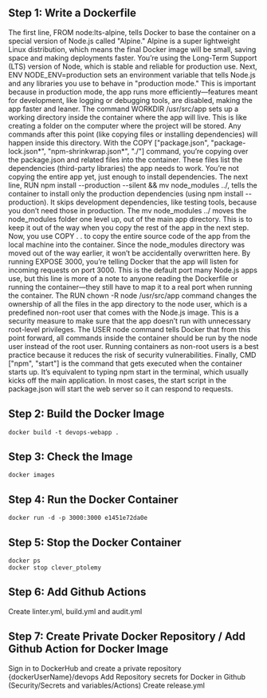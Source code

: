## Step 1: Write a Dockerfile

The first line, FROM node:lts-alpine, tells Docker to base the container on a special version of Node.js called "Alpine." Alpine is a super lightweight Linux distribution, which means the final Docker image will be small, saving space and making deployments faster. You’re using the Long-Term Support (LTS) version of Node, which is stable and reliable for production use.
Next, ENV NODE_ENV=production sets an environment variable that tells Node.js and any libraries you use to behave in "production mode." This is important because in production mode, the app runs more efficiently—features meant for development, like logging or debugging tools, are disabled, making the app faster and leaner.
The command WORKDIR /usr/src/app sets up a working directory inside the container where the app will live. This is like creating a folder on the computer where the project will be stored. Any commands after this point (like copying files or installing dependencies) will happen inside this directory.
With the COPY ["package.json", "package-lock.json*", "npm-shrinkwrap.json*", "./"] command, you’re copying over the package.json and related files into the container. These files list the dependencies (third-party libraries) the app needs to work. You’re not copying the entire app yet, just enough to install dependencies.
The next line, RUN npm install --production --silent && mv node_modules ../, tells the container to install only the production dependencies (using npm install --production). It skips development dependencies, like testing tools, because you don’t need those in production. The mv node_modules ../ moves the node_modules folder one level up, out of the main app directory. This is to keep it out of the way when you copy the rest of the app in the next step.
Now, you use COPY . . to copy the entire source code of the app from the local machine into the container. Since the node_modules directory was moved out of the way earlier, it won’t be accidentally overwritten here.
By running EXPOSE 3000, you’re telling Docker that the app will listen for incoming requests on port 3000. This is the default port many Node.js apps use, but this line is more of a note to anyone reading the Dockerfile or running the container—they still have to map it to a real port when running the container.
The RUN chown -R node /usr/src/app command changes the ownership of all the files in the app directory to the node user, which is a predefined non-root user that comes with the Node.js image. This is a security measure to make sure that the app doesn’t run with unnecessary root-level privileges.
The USER node command tells Docker that from this point forward, all commands inside the container should be run by the node user instead of the root user. Running containers as non-root users is a best practice because it reduces the risk of security vulnerabilities.
Finally, CMD ["npm", "start"] is the command that gets executed when the container starts up. It’s equivalent to typing npm start in the terminal, which usually kicks off the main application. In most cases, the start script in the package.json will start the web server so it can respond to requests.

## Step 2: Build the Docker Image

```
docker build -t devops-webapp .
```

## Step 3: Check the Image

```
docker images
```

## Step 4: Run the Docker Container

```
docker run -d -p 3000:3000 e1451e72da0e
```

## Step 5: Stop the Docker Container

```
docker ps
docker stop clever_ptolemy
```

## Step 6: Add Github Actions

Create linter.yml, build.yml and audit.yml

## Step 7: Create Private Docker Repository / Add Github Action for Docker Image

Sign in to DockerHub and create a private repository
{dockerUserName}/devops
Add Repository secrets for Docker in Github (Security/Secrets and variables/Actions)
Create release.yml
